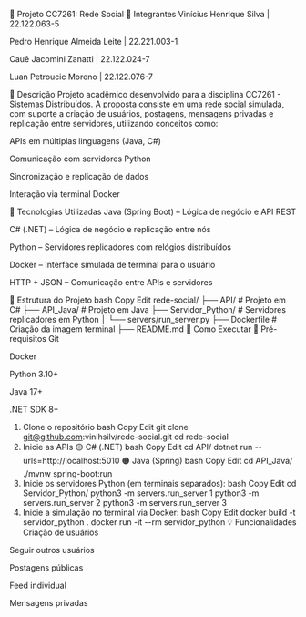 📱 Projeto CC7261: Rede Social
👥 Integrantes
Vinícius Henrique Silva | 22.122.063-5

Pedro Henrique Almeida Leite | 22.221.003-1

Cauê Jacomini Zanatti | 22.122.024-7

Luan Petroucic Moreno | 22.122.076-7

🎯 Descrição
Projeto acadêmico desenvolvido para a disciplina CC7261 - Sistemas Distribuídos. A proposta consiste em uma rede social simulada, com suporte a criação de usuários, postagens, mensagens privadas e replicação entre servidores, utilizando conceitos como:

APIs em múltiplas linguagens (Java, C#)

Comunicação com servidores Python

Sincronização e replicação de dados

Interação via terminal Docker

🧰 Tecnologias Utilizadas
Java (Spring Boot) – Lógica de negócio e API REST

C# (.NET) – Lógica de negócio e replicação entre nós

Python – Servidores replicadores com relógios distribuídos

Docker – Interface simulada de terminal para o usuário

HTTP + JSON – Comunicação entre APIs e servidores

📂 Estrutura do Projeto
bash
Copy
Edit
rede-social/
├── API/                 # Projeto em C#
├── API_Java/            # Projeto em Java
├── Servidor_Python/     # Servidores replicadores em Python
│   └── servers/run_server.py
├── Dockerfile           # Criação da imagem terminal
├── README.md
🚀 Como Executar
🔧 Pré-requisitos
Git

Docker

Python 3.10+

Java 17+

.NET SDK 8+

1. Clone o repositório
bash
Copy
Edit
git clone git@github.com:vinihsilv/rede-social.git
cd rede-social
2. Inicie as APIs
🟡 C# (.NET)
bash
Copy
Edit
cd API/
dotnet run --urls=http://localhost:5010
🟠 Java (Spring)
bash
Copy
Edit
cd API_Java/
./mvnw spring-boot:run
3. Inicie os servidores Python (em terminais separados):
bash
Copy
Edit
cd Servidor_Python/
python3 -m servers.run_server 1
python3 -m servers.run_server 2
python3 -m servers.run_server 3
4. Inicie a simulação no terminal via Docker:
bash
Copy
Edit
docker build -t servidor_python .
docker run -it --rm servidor_python
💡 Funcionalidades
Criação de usuários

Seguir outros usuários

Postagens públicas

Feed individual

Mensagens privadas



